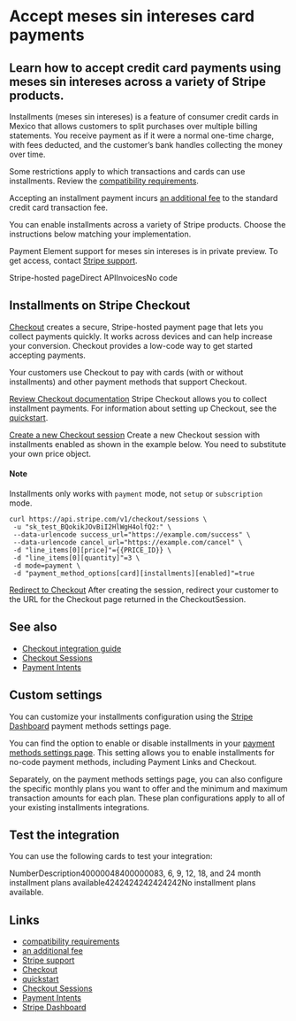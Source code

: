# Accept meses sin intereses card payments

## Learn how to accept credit card payments using meses sin intereses across a variety of Stripe products.

Installments (meses sin intereses) is a feature of consumer credit cards in
Mexico that allows customers to split purchases over multiple billing
statements. You receive payment as if it were a normal one-time charge, with
fees deducted, and the customer’s bank handles collecting the money over time.

Some restrictions apply to which transactions and cards can use installments.
Review the [compatibility
requirements](https://docs.stripe.com/payments/mx-installments#requirements).

Accepting an installment payment incurs [an additional
fee](https://docs.stripe.com/payments/mx-installments#fees) to the standard
credit card transaction fee.

You can enable installments across a variety of Stripe products. Choose the
instructions below matching your implementation.

Payment Element support for meses sin intereses is in private preview. To get
access, contact [Stripe support](https://support.stripe.com/?contact=true).

Stripe-hosted pageDirect APIInvoicesNo code
## Installments on Stripe Checkout

[Checkout](https://docs.stripe.com/payments/checkout) creates a secure,
Stripe-hosted payment page that lets you collect payments quickly. It works
across devices and can help increase your conversion. Checkout provides a
low-code way to get started accepting payments.

Your customers use Checkout to pay with cards (with or without installments) and
other payment methods that support Checkout.

[Review Checkout
documentation](https://docs.stripe.com/payments/meses-sin-intereses/accept-a-payment#integrate)
Stripe Checkout allows you to collect installment payments. For information
about setting up Checkout, see the
[quickstart](https://docs.stripe.com/checkout/quickstart).

[Create a new Checkout
session](https://docs.stripe.com/payments/meses-sin-intereses/accept-a-payment#create-new-session)
Create a new Checkout session with installments enabled as shown in the example
below. You need to substitute your own price object.

#### Note

Installments only works with `payment` mode, not `setup` or `subscription` mode.

```
curl https://api.stripe.com/v1/checkout/sessions \
 -u "sk_test_BQokikJOvBiI2HlWgH4olfQ2:" \
 --data-urlencode success_url="https://example.com/success" \
 --data-urlencode cancel_url="https://example.com/cancel" \
 -d "line_items[0][price]"={{PRICE_ID}} \
 -d "line_items[0][quantity]"=3 \
 -d mode=payment \
 -d "payment_method_options[card][installments][enabled]"=true
```

[Redirect to
Checkout](https://docs.stripe.com/payments/meses-sin-intereses/accept-a-payment#redirect)
After creating the session, redirect your customer to the URL for the Checkout
page returned in the CheckoutSession.

## See also

- [Checkout integration guide](https://docs.stripe.com/checkout/quickstart)
- [Checkout Sessions](https://docs.stripe.com/api/checkout/sessions)
- [Payment Intents](https://docs.stripe.com/api/payment_intents/object)

## Custom settings

You can customize your installments configuration using the [Stripe
Dashboard](https://dashboard.stripe.com/settings/payment_methods) payment
methods settings page.

You can find the option to enable or disable installments in your [payment
methods settings page](https://dashboard.stripe.com/settings/payment_methods).
This setting allows you to enable installments for no-code payment methods,
including Payment Links and Checkout.

Separately, on the payment methods settings page, you can also configure the
specific monthly plans you want to offer and the minimum and maximum transaction
amounts for each plan. These plan configurations apply to all of your existing
installments integrations.

## Test the integration

You can use the following cards to test your integration:

NumberDescription40000048400000083, 6, 9, 12, 18, and 24 month installment plans
available4242424242424242No installment plans available.

## Links

- [compatibility
requirements](https://docs.stripe.com/payments/mx-installments#requirements)
- [an additional fee](https://docs.stripe.com/payments/mx-installments#fees)
- [Stripe support](https://support.stripe.com/?contact=true)
- [Checkout](https://docs.stripe.com/payments/checkout)
- [quickstart](https://docs.stripe.com/checkout/quickstart)
- [Checkout Sessions](https://docs.stripe.com/api/checkout/sessions)
- [Payment Intents](https://docs.stripe.com/api/payment_intents/object)
- [Stripe Dashboard](https://dashboard.stripe.com/settings/payment_methods)